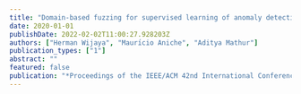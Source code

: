 ```yaml
---
title: "Domain-based fuzzing for supervised learning of anomaly detection in cyber-physical systems"
date: 2020-01-01
publishDate: 2022-02-02T11:00:27.928203Z
authors: ["Herman Wijaya", "Maurı́cio Aniche", "Aditya Mathur"]
publication_types: ["1"]
abstract: ""
featured: false
publication: "*Proceedings of the IEEE/ACM 42nd International Conference on Software Engineering Workshops*"
---
```


